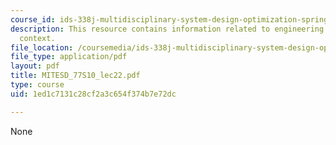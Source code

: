 ```yaml
---
course_id: ids-338j-multidisciplinary-system-design-optimization-spring-2010
description: This resource contains information related to engineering design process
  context.
file_location: /coursemedia/ids-338j-multidisciplinary-system-design-optimization-spring-2010/1ed1c7131c28cf2a3c654f374b7e72dc_MITESD_77S10_lec22.pdf
file_type: application/pdf
layout: pdf
title: MITESD_77S10_lec22.pdf
type: course
uid: 1ed1c7131c28cf2a3c654f374b7e72dc

---
```

None